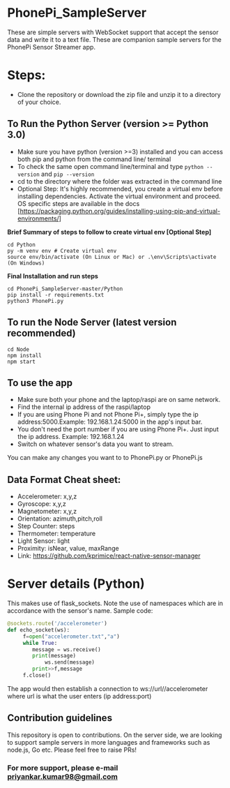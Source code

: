 # PhonePi_SampleServer
These are simple servers with WebSocket support that accept the sensor data and write it to a text file. These are companion sample servers for the PhonePi Sensor Streamer app.

# Steps:
* Clone the repository or download the zip file and unzip it to a directory of your choice.

## To Run the Python Server (version >= Python 3.0)

* Make sure you have python (version >=3) installed and you can access both pip and python from the command line/ terminal
* To check the same open command line/terminal and type `python --version` and `pip --version`
* cd to the directory where the folder was extracted in the command line
* Optional Step: It's highly recommended, you create a virtual env before installing dependencies. Activate the virtual environment and proceed. OS specific steps are available in the docs [https://packaging.python.org/guides/installing-using-pip-and-virtual-environments/]

**Brief Summary of steps to follow to create virtual env [Optional Step]**
```
cd Python
py -m venv env # Create virtual env
source env/bin/activate (On Linux or Mac) or .\env\Scripts\activate (On Windows)
```

**Final Installation and run steps**
 ```
 cd PhonePi_SampleServer-master/Python
 pip install -r requirements.txt 
 python3 PhonePi.py
 ```
 ## To run the Node Server (latest version recommended)
 
 ```
 cd Node
 npm install
 npm start
 ```

## To use the app
* Make sure both your phone and the laptop/raspi are on same network.
* Find the internal ip address of the raspi/laptop 
* If you are using Phone Pi and not Phone Pi+, simply type the ip address:5000.Example: 192.168.1.24:5000 in the app's input bar. 
* You don't need the port number if you are using Phone Pi+. Just input the ip address. Example: 192.168.1.24
* Switch on whatever sensor's data you want to stream.

You can make any changes you want to to PhonePi.py or PhonePi.js

## Data Format Cheat sheet:
* Accelerometer: x,y,z
* Gyroscope: x,y,z
* Magnetometer: x,y,z
* Orientation: azimuth,pitch,roll
* Step Counter: steps
* Thermometer: temperature
* Light Sensor: light
* Proximity: isNear, value, maxRange
* Link: https://github.com/kprimice/react-native-sensor-manager

# Server details (Python)
This makes use of flask_sockets. Note the use of namespaces which are in accordance with the sensor's name. Sample code:

```python
@sockets.route('/accelerometer') 
def echo_socket(ws):
	 f=open("accelerometer.txt","a")
	 while True:
		message = ws.receive()
		print(message) 
        	ws.send(message)
		print>>f,message
	 f.close()
```
The app would then establish a connection to ws://url//accelerometer
where url is what the user enters (ip address:port) 

## Contribution guidelines
This repository is open to contributions. 
On the server side, we are looking to support sample servers in more languages and frameworks such as node.js, Go etc.
Please feel free to raise PRs!

### For more support, please e-mail priyankar.kumar98@gmail.com
